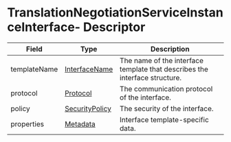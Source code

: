 # TranslationNegotiationServiceInstanceInterface- Descriptor

Field | Type | Description
--- | --- | ---
templateName | [InterfaceName](../primitives.md#interfacename) | The name of the interface template that describes the interface structure.
protocol | [Protocol](../primitives.md#protocol) | The communication protocol of the interface.
policy | [SecurityPolicy](../primitives.md#securitypolicy) | The security of the interface.
properties | [Metadata](../data-models/metadata.md) | Interface template-specific data.